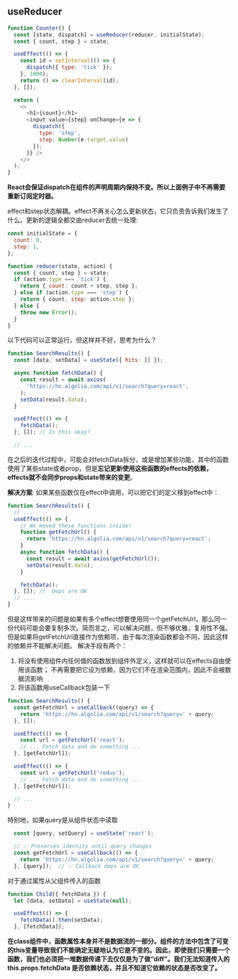 ## useReducer
```js
function Counter() {
  const [state, dispatch] = useReducer(reducer, initialState);
  const { count, step } = state;

  useEffect(() => {
    const id = setInterval(() => {
      dispatch({ type: 'tick' });
    }, 1000);
    return () => clearInterval(id);
  }, []);

  return (
    <>
      <h1>{count}</h1>
      <input value={step} onChange={e => {
        dispatch({
          type: 'step',
          step: Number(e.target.value)
        });
      }} />
    </>
  );
}
```
**React会保证dispatch在组件的声明周期内保持不变。所以上面例子中不再需要重新订阅定时器。**

effect和step状态解耦。effect不再关心怎么更新状态，它只负责告诉我们发生了什么。更新的逻辑全都交由reducer去统一处理:
```js
const initialState = {
  count: 0,
  step: 1,
};

function reducer(state, action) {
  const { count, step } = state;
  if (action.type === 'tick') {
    return { count: count + step, step };
  } else if (action.type === 'step') {
    return { count, step: action.step };
  } else {
    throw new Error();
  }
}
```

以下代码可以正常运行，但这样并不好，思考为什么？
```js
function SearchResults() {
  const [data, setData] = useState({ hits: [] });

  async function fetchData() {
    const result = await axios(
      'https://hn.algolia.com/api/v1/search?query=react',
    );
    setData(result.data);
  }

  useEffect(() => {
    fetchData();
  }, []); // Is this okay?

  // ...
```

在之后的迭代过程中，可能会对fetchData拆分，或是增加某些功能，其中的函数使用了某些state或者prop，但是**忘记更新使用这些函数的effects的依赖，effects就不会同步props和state带来的变更**。


**解决方案**:
如果某些函数仅在effect中调用，可以把它们的定义移到effect中：
```js
function SearchResults() {
  // ...
  useEffect(() => {
    // We moved these functions inside!
    function getFetchUrl() {
      return 'https://hn.algolia.com/api/v1/search?query=react';
    }
    async function fetchData() {
      const result = await axios(getFetchUrl());
      setData(result.data);
    }

    fetchData();
  }, []); //  Deps are OK
  // ...
}
```

但是这样带来的问题是如果有多个effect想要使用同一个getFetchUrl，那么同一份代码可能会要复制多次。简而言之，可以解决问题，但不够优雅，复用性不强。
但是如果将getFetchUrl直接作为依赖项，由于每次渲染函数都会不同，因此这样的依赖并不能解决问题。
解决手段有两个：
1. 将没有使用组件内任何值的函数放到组件外定义，这样就可以在effects自由使用该函数；
  不再需要把它设为依赖，因为它们不在渲染范围内，因此不会被数据流影响
2. 将该函数用useCallback包装一下
```js
function SearchResults() {
  const getFetchUrl = useCallback((query) => {
    return 'https://hn.algolia.com/api/v1/search?query=' + query;
  }, []); 

  useEffect(() => {
    const url = getFetchUrl('react');
    // ... Fetch data and do something ...
  }, [getFetchUrl]); 

  useEffect(() => {
    const url = getFetchUrl('redux');
    // ... Fetch data and do something ...
  }, [getFetchUrl]); 

  // ...
}
```
特别地，如果query是从组件状态中读取
```js
  const [query, setQuery] = useState('react');

  // ✅ Preserves identity until query changes
  const getFetchUrl = useCallback(() => {
    return 'https://hn.algolia.com/api/v1/search?query=' + query;
  }, [query]);  // ✅ Callback deps are OK
```
对于通过属性从父组件传入的函数
```js
function Child({ fetchData }) {
  let [data, setData] = useState(null);

  useEffect(() => {
    fetchData().then(setData);
  }, [fetchData]); 
```
**在class组件中，函数属性本身并不是数据流的一部分。组件的方法中包含了可变的this变量导致我们不能确定无疑地认为它是不变的。因此，即使我们只需要一个函数，我们也必须把一堆数据传递下去仅仅是为了做“diff”。我们无法知道传入的this.props.fetchData 是否依赖状态，并且不知道它依赖的状态是否改变了。**